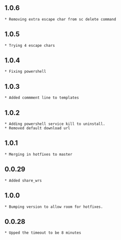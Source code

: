 ## 1.0.6
	* Removing extra escape char from sc delete command
## 1.0.5
	* Trying 4 escape chars
## 1.0.4
	* Fixing powershell
## 1.0.3
	* Added commment line to templates
## 1.0.2
	* Adding powershell service kill to uninstall. 
	* Removed default download url
## 1.0.1
	* Merging in hotfixes to master
## 0.0.29
	* Added share_wrs
## 1.0.0
	* Bumping version to allow room for hotfixes.
## 0.0.28
	* Upped the timeout to be 8 minutes